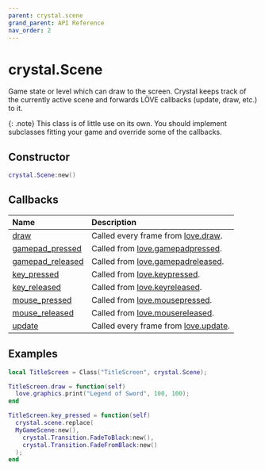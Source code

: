 ```yaml
---
parent: crystal.scene
grand_parent: API Reference
nav_order: 2
---
```


# crystal.Scene

Game state or level which can draw to the screen. Crystal keeps track of the currently active scene and forwards LÖVE callbacks (update, draw, etc.) to it.

{: .note}
This class is of little use on its own. You should implement subclasses fitting your game and override some of the callbacks.

## Constructor

```lua
crystal.Scene:new()
```

## Callbacks

| Name                                       | Description                                                                       |
| :----------------------------------------- | :-------------------------------------------------------------------------------- |
| [draw](scene_draw)                         | Called every frame from [love.draw](https://love2d.org/wiki/love.draw).           |
| [gamepad_pressed](scene_gamepad_pressed)   | Called from [love.gamepadpressed](https://love2d.org/wiki/love.gamepadpressed).   |
| [gamepad_released](scene_gamepad_released) | Called from [love.gamepadreleased](https://love2d.org/wiki/love.gamepadreleased). |
| [key_pressed](scene_key_pressed)           | Called from [love.keypressed](https://love2d.org/wiki/love.keypressed).           |
| [key_released](scene_key_released)         | Called from [love.keyreleased](https://love2d.org/wiki/love.keyreleased).         |
| [mouse_pressed](scene_mouse_pressed)       | Called from [love.mousepressed](https://love2d.org/wiki/love.mousepressed).       |
| [mouse_released](scene_mouse_released)     | Called from [love.mousereleased](https://love2d.org/wiki/love.mousereleased).     |
| [update](scene_update)                     | Called every frame from [love.update](https://love2d.org/wiki/love.update).       |

## Examples

```lua
local TitleScreen = Class("TitleScreen", crystal.Scene);

TitleScreen.draw = function(self)
  love.graphics.print("Legend of Sword", 100, 100);
end

TitleScreen.key_pressed = function(self)
  crystal.scene.replace(
  MyGameScene:new(),
    crystal.Transition.FadeToBlack:new(),
    crystal.Transition.FadeFromBlack:new()
  );
end
```
